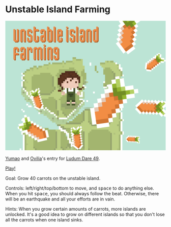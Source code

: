 # Unstable Island Farming

![screenshot](screenshots/main.png)

[Yumao](https://github.com/devyumao) and [Ovilia](https://github.com/Ovilia)'s entry for [Ludum Dare 49](https://ldjam.com/events/ludum-dare/49).

[Play!]()

Goal: Grow 40 carrots on the unstable island.

Controls: left/right/top/bottom to move, and <kbd>space</kbd> to do anything else. When you hit <kbd>space</kbd>, you should always follow the beat. Otherwise, there will be an earthquake and all your efforts are in vain.

Hints: When you grow certain amounts of carrots, more islands are unlocked. It's a good idea to grow on different islands so that you don't lose all the carrots when one island sinks.
